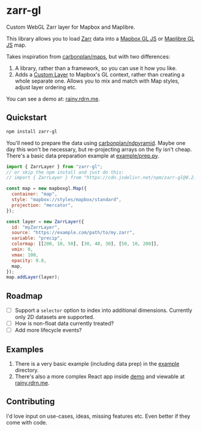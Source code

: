 # zarr-gl

Custom WebGL Zarr layer for Mapbox and Maplibre.

This library allows you to load [Zarr](https://zarr.dev/) data into a [Mapbox GL JS](https://docs.mapbox.com/mapbox-gl-js/guides/) or [Maplibre GL JS](https://maplibre.org/maplibre-gl-js/docs/) map.

Takes inspiration from [carbonplan/maps](https://github.com/carbonplan/maps), but with two differences:
1. A library, rather than a framework, so you can use it how you like.
2. Adds a [Custom Layer](https://docs.mapbox.com/mapbox-gl-js/api/properties/#customlayerinterface) to Mapbox's GL context, rather than creating a whole separate one. Allows you to mix and match with Map styles, adjust layer ordering etc.

You can see a demo at: [rainy.rdrn.me](http://rainy.rdrn.me).

## Quickstart
```bash
npm install zarr-gl
```

You'll need to prepare the data using [carbonplan/ndpyramid](https://github.com/carbonplan/ndpyramid).
Maybe one day this won't be necessary, but re-projecting arrays on the fly isn't cheap.
There's a basic data preparation example at [example/prep.py](./example/prep.py).

```js
import { ZarrLayer } from "zarr-gl";
// or skip the npm install and just do this:
// import { ZarrLayer } from "https://cdn.jsdelivr.net/npm/zarr-gl@0.2.0/+esm";

const map = new mapboxgl.Map({
  container: "map",
  style: "mapbox://styles/mapbox/standard",
  projection: "mercator",
});

const layer = new ZarrLayer({
  id: "myZarrLayer",
  source: "https://example.com/path/to/my.zarr",
  variable: "precip",
  colormap: [[200, 10, 50], [30, 40, 30], [50, 10, 200]],
  vmin: 0,
  vmax: 100,
  opacity: 0.8,
  map,
});
map.addLayer(layer);
```

## Roadmap
- [ ] Support a `selector` option to index into additional dimensions. Currently only 2D datasets are supported.
- [ ] How is non-float data currently treated?
- [ ] Add more lifecycle events?

## Examples
1. There is a very basic example (including data prep) in the [example](./example) directory.
2. There's also a more complex React app inside [demo](./demo) and viewable at [rainy.rdrn.me](http://rainy.rdrn.me).

## Contributing
I'd love input on use-cases, ideas, missing features etc.
Even better if they come with code.
